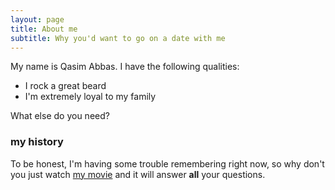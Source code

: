 ```yaml
---
layout: page
title: About me
subtitle: Why you'd want to go on a date with me
---
```


My name is Qasim Abbas. I have the following qualities:

- I rock a great beard
- I'm extremely loyal to my family

What else do you need?

### my history

To be honest, I'm having some trouble remembering right now, so why don't you just watch [my movie](https://en.wikipedia.org/wiki/Toy_Story) and it will answer **all** your questions.
